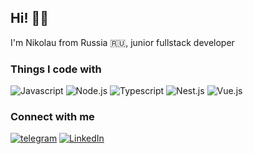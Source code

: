 ## Hi! 💁‍♂️

I'm Nikolau from Russia 🇷🇺, junior fullstack developer

### Things I code with

![Javascript](https://img.shields.io/badge/-Javascript-333333?style=for-the-badge&logo=Javascript&logoColor=efd81d)
![Node.js](https://img.shields.io/badge/-Node.js-026e00?style=for-the-badge&logo=node.js&logoColor=ffffff)
![Typescript](https://img.shields.io/badge/-Typescript-2f74c0?style=for-the-badge&logo=Typescript&logoColor=ffffff)
![Nest.js](https://img.shields.io/badge/-Nest.js-000000?style=for-the-badge&logo=Nestjs&logoColor=ea2845)
![Vue.js](https://img.shields.io/badge/-Vue.js-41b883?style=for-the-badge&logo=Vue.js&logoColor=ffffff)

### Connect with me

[![telegram](https://img.shields.io/badge/-telegram-000000?style=for-the-badge&logo=telegram)](tg://resolve?domain=rupikz)
[![LinkedIn](https://img.shields.io/badge/-LinkedIn-000000?style=for-the-badge&logo=LinkedIn&logoColor=0a66c2)](https://www.linkedin.com/in/%D0%BD%D0%B8%D0%BA%D0%BE%D0%BB%D0%B0%D0%B9-%D0%BA%D1%83%D0%B4%D1%80%D1%8F%D0%B2%D1%86%D0%B5%D0%B2-55958219b/)
